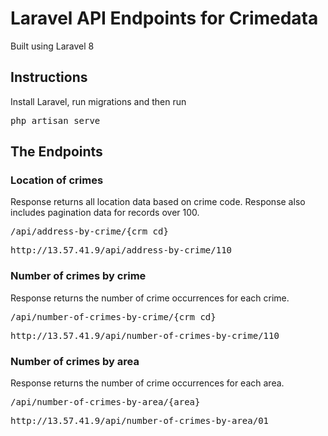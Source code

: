 # Laravel API Endpoints for Crimedata
Built using Laravel 8

## Instructions
<p>Install Laravel, run migrations and then run <pre>php artisan serve</pre></p>


## The Endpoints

### Location of crimes
<p>Response returns all location data based on crime code. Response also includes pagination data for records over 100.</p>
<pre>/api/address-by-crime/{crm_cd}</pre>

<pre>http://13.57.41.9/api/address-by-crime/110</pre>
### Number of crimes by crime
<p>Response returns the number of crime occurrences for each crime.</p>

<pre>/api/number-of-crimes-by-crime/{crm_cd}</pre>
<pre>http://13.57.41.9/api/number-of-crimes-by-crime/110</pre>
### Number of crimes by area
<p>Response returns the number of crime occurrences for each area.</p>
<pre>/api/number-of-crimes-by-area/{area}</pre>
<pre>http://13.57.41.9/api/number-of-crimes-by-area/01</pre>

